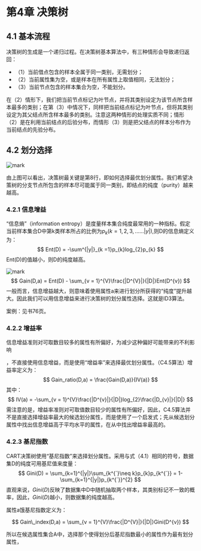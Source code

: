 # 第4章 决策树

## 4.1 基本流程

决策树的生成是一个递归过程。在决策树基本算法中，有三种情形会导致递归返回：

- （1）当前借点包含的样本全属于同一类别，无需划分；
- （2）当前属性集为空，或是样本在所有属性上取值相同，无法划分；
- （3）当前节点包含的样本集合为空，不能划分。

在（2）情形下，我们把当前节点标记为叶节点，并将其类别设定为该节点所含样本最多的类别；在第（3）中情况下，同样把当前结点标记为叶节点，但将其类别设定为其父结点所含样本最多的类别。注意这两种情形的处理实质不同；情形（2）是在利用当前结点的后验分布，而情形（3）则是把父结点的样本分布作为当前结点的先验分布。

## 4.2 划分选择

![mark](http://p6yio0wew.bkt.clouddn.com/blog/180508/KGdE9ff2B3.png)

由上图可以看出，决策树最关键是第8行，即如何选择最优划分属性。我们希望决策树的分支节点所包含的样本尽可能属于同一类别，即结点的纯度（purity）越来越高。

### 4.2.1 信息增益

“信息熵”（information entropy）是度量样本集合纯度最常用的一种指标。假定当前样本集合D中第k类样本所占的比例为$p_{k}(k = 1,2,3,......|y|)$,则D的信息熵定义为：
$$
Ent(D) = -\sum^{|y|}_{k =1}p_{k}log_{2}p_{k}
$$
Ent(D)的值越小，则D的纯度越高。

![mark](http://p6yio0wew.bkt.clouddn.com/blog/180508/LdJjDc60JH.png)
$$
Gain(D,a) = Ent(D) - \sum_{v = 1}^{V}\frac{|D^{V}|}{|D|}Ent(D^{v})
$$
一般而言，信息增益越大，则意味着使用属性a来进行划分所获得的“纯度”提升越大。因此我们可以用信息增益来进行决策树的划分属性选择。这就是ID3算法。

案例：见书76页。

### 4.2.2 增益率

信息增益准则对可取数目较多的属性有所偏好，为减少这种偏好可能带来的不利影响

，不直接使用信息增益，而是使用“增益率”来选择最优划分属性。（C4.5算法）增益率定义为：
$$
Gain_ratio(D,a) = \frac{Gain(D,a)}{IV(a)}
$$
其中：
$$
IV(a) = -\sum_{v = 1}^{V}\frac{|D^{v}|}{|D|}log_{2}\frac{|D_{v}|}{|D|}
$$
需注意的是，增益率准则对可取值数目较少的属性有所偏好，因此，C4.5算法并不是直接选择增益率最大的候选划分属性，而是使用了一个启发式；先从候选划分属性中找出信息增益高于平均水平的属性，在从中找出增益率最高的。

### 4.2.3 基尼指数

CART决策树使用“基尼指数”来选择划分属性。采用与式（4.1）相同的符号，数据集D的纯度可用基尼值来度量：
$$
Gini(D) = \sum_{k=1}^{|y|}\sum_{k^{`}\neq k}p_{k}p_{k^{`}} = 1-\sum_{k=1}^{|y|}p_{k^{`}}^{2}
$$
直观来说，$Gini(D)$反映了数据集中D中随机抽取两个样本，其类别标记不一致的概率，因此，$Gini(D)$越小，则数据集的纯度越高。

属性a饿基尼指数定义为：

$$
Gain\_index(D,a) = \sum_{v = 1}^{V}\frac{|D^{V}|}{|D|}Gini(D^{v})
$$

所以在候选属性集合A中，选择那个使得划分后基尼指数最小的属性作为最有划分属性，

















